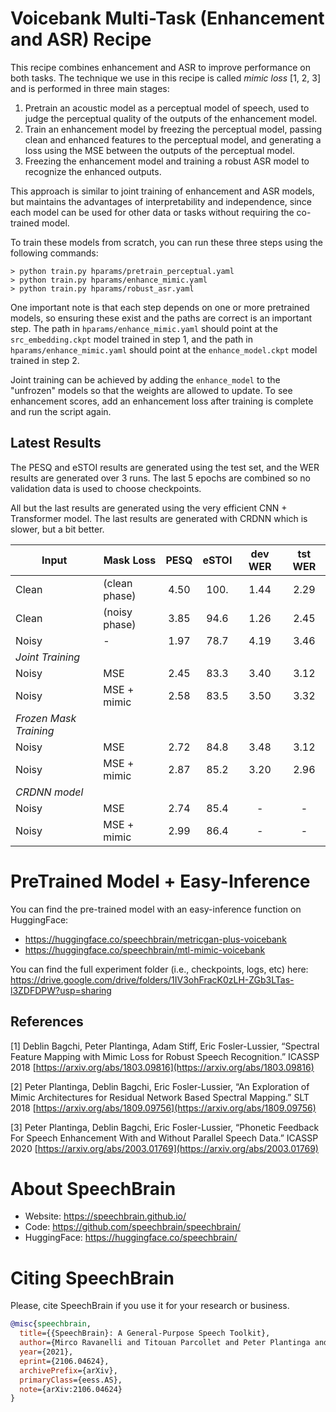 # Voicebank Multi-Task (Enhancement and ASR) Recipe

This recipe combines enhancement and ASR to improve performance on both tasks.
The technique we use in this recipe is called _mimic loss_ [1, 2, 3] and
is performed in three main stages:

1. Pretrain an acoustic model as a perceptual model of speech, used to
   judge the perceptual quality of the outputs of the enhancement model.
2. Train an enhancement model by freezing the perceptual model, passing
   clean and enhanced features to the perceptual model, and generating
   a loss using the MSE between the outputs of the perceptual model.
3. Freezing the enhancement model and training a robust ASR model
   to recognize the enhanced outputs.

This approach is similar to joint training of enhancement and ASR models,
but maintains the advantages of interpretability and independence, since
each model can be used for other data or tasks without requiring the
co-trained model.

To train these models from scratch, you can run these three steps
using the following commands:

```
> python train.py hparams/pretrain_perceptual.yaml
> python train.py hparams/enhance_mimic.yaml
> python train.py hparams/robust_asr.yaml
```

One important note is that each step depends on one or more pretrained
models, so ensuring these exist and the paths are correct is an
important step. The path in `hparams/enhance_mimic.yaml` should
point at the `src_embedding.ckpt` model trained in step 1, and
the path in `hparams/enhance_mimic.yaml` should point at
the `enhance_model.ckpt` model trained in step 2.

Joint training can be achieved by adding the `enhance_model` to
the "unfrozen" models so that the weights are allowed to update.
To see enhancement scores, add an enhancement loss after training
is complete and run the script again.

## Latest Results

The PESQ and eSTOI results are generated using the test set, and the
WER results are generated over 3 runs.
The last 5 epochs are combined so no validation
data is used to choose checkpoints.

All but the last results are generated using the very efficient
CNN + Transformer model. The last results are generated with CRDNN
which is slower, but a bit better.

| Input | Mask Loss     | PESQ | eSTOI | dev WER | tst WER  |
|-------|---------------|:----:|:-----:|:-------:|:--------:|
| Clean | (clean phase) | 4.50 | 100.  | 1.44    | 2.29     |
| Clean | (noisy phase) | 3.85 | 94.6  | 1.26    | 2.45     |
| Noisy | -             | 1.97 | 78.7  | 4.19    | 3.46     |
| *Joint Training*                                          |
| Noisy | MSE           | 2.45 | 83.3  | 3.40    | 3.12     |
| Noisy | MSE + mimic   | 2.58 | 83.5  | 3.50    | 3.32     |
| *Frozen Mask Training*                                    |
| Noisy | MSE           | 2.72 | 84.8  | 3.48    | 3.12     |
| Noisy | MSE + mimic   | 2.87 | 85.2  | 3.20    | 2.96     |
| *CRDNN model*                                             |
| Noisy | MSE           | 2.74 | 85.4  | -       | -        |
| Noisy | MSE + mimic   | 2.99 | 86.4  | -       | -        |


# PreTrained Model + Easy-Inference
You can find the pre-trained model with an easy-inference function on HuggingFace:
- https://huggingface.co/speechbrain/metricgan-plus-voicebank
- https://huggingface.co/speechbrain/mtl-mimic-voicebank

You can find the full experiment folder (i.e., checkpoints, logs, etc) here:
https://drive.google.com/drive/folders/1IV3ohFracK0zLH-ZGb3LTas-l3ZDFDPW?usp=sharing


## References

[1] Deblin Bagchi, Peter Plantinga, Adam Stiff, Eric Fosler-Lussier, “Spectral Feature Mapping with Mimic Loss for Robust Speech Recognition.” ICASSP 2018 [https://arxiv.org/abs/1803.09816](https://arxiv.org/abs/1803.09816)

[2] Peter Plantinga, Deblin Bagchi, Eric Fosler-Lussier, “An Exploration of Mimic Architectures for Residual Network Based Spectral Mapping.” SLT 2018 [https://arxiv.org/abs/1809.09756](https://arxiv.org/abs/1809.09756)

[3] Peter Plantinga, Deblin Bagchi, Eric Fosler-Lussier, “Phonetic Feedback For Speech Enhancement With and Without Parallel Speech Data.” ICASSP 2020 [https://arxiv.org/abs/2003.01769](https://arxiv.org/abs/2003.01769)


# **About SpeechBrain**
- Website: https://speechbrain.github.io/
- Code: https://github.com/speechbrain/speechbrain/
- HuggingFace: https://huggingface.co/speechbrain/


# **Citing SpeechBrain**
Please, cite SpeechBrain if you use it for your research or business.

```bibtex
@misc{speechbrain,
  title={{SpeechBrain}: A General-Purpose Speech Toolkit},
  author={Mirco Ravanelli and Titouan Parcollet and Peter Plantinga and Aku Rouhe and Samuele Cornell and Loren Lugosch and Cem Subakan and Nauman Dawalatabad and Abdelwahab Heba and Jianyuan Zhong and Ju-Chieh Chou and Sung-Lin Yeh and Szu-Wei Fu and Chien-Feng Liao and Elena Rastorgueva and François Grondin and William Aris and Hwidong Na and Yan Gao and Renato De Mori and Yoshua Bengio},
  year={2021},
  eprint={2106.04624},
  archivePrefix={arXiv},
  primaryClass={eess.AS},
  note={arXiv:2106.04624}
}
```
